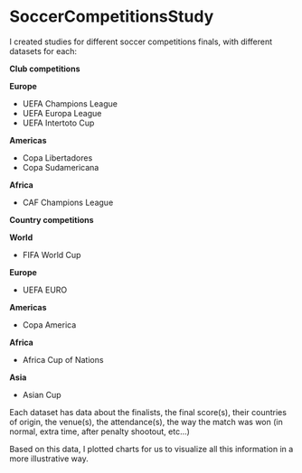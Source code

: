 # SoccerCompetitionsStudy
I created studies for different soccer competitions finals, with different datasets for each:

**Club competitions**

**Europe**
- UEFA Champions League
- UEFA Europa League
- UEFA Intertoto Cup

**Americas**
- Copa Libertadores
- Copa Sudamericana

**Africa**
- CAF Champions League

**Country competitions**

**World**
- FIFA World Cup

**Europe**
- UEFA EURO

**Americas**
- Copa America

**Africa**
- Africa Cup of Nations

**Asia**
- Asian Cup

Each dataset has data about the finalists, the final score(s), their countries of origin, the venue(s), the attendance(s), the way the match was won (in normal, extra time, after penalty shootout, etc...)

Based on this data, I plotted charts for us to visualize all this information in a more illustrative way.
